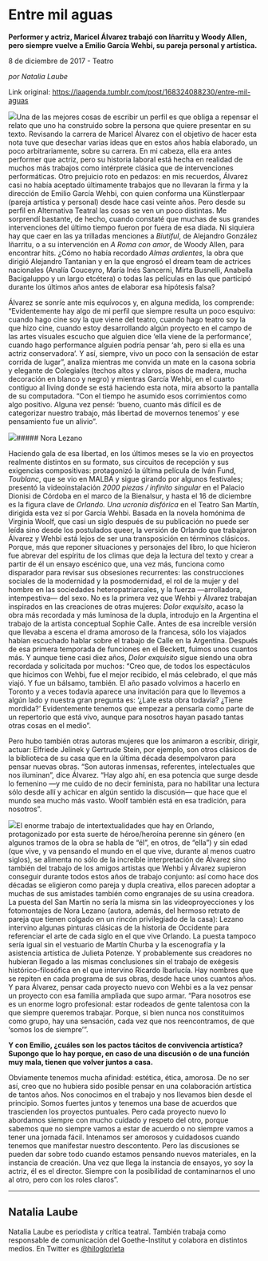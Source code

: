 # Entre mil aguas

**Performer y actriz, Maricel Álvarez trabajó con Iñarritu y Woody Allen, pero siempre vuelve a Emilio García Wehbi, su pareja personal y artística.**

8 de diciembre de 2017 - Teatro

_por Natalia Laube_

Link original: https://laagenda.tumblr.com/post/168324088230/entre-mil-aguas

![](https://64.media.tumblr.com/ab13ded4b42a89698776f191eb36b61c/tumblr_inline_pk0l4qji3k1t6q87u_500.jpg)Una de las mejores cosas de escribir un perfil es que obliga a repensar el relato que uno ha construido sobre la persona que quiere presentar en su texto. Revisando la carrera de Maricel Álvarez con el objetivo de hacer esta nota tuve que desechar varias ideas que en estos años había elaborado, un poco arbitrariamente, sobre su carrera. En mi cabeza, ella era antes performer que actriz, pero su historia laboral está hecha en realidad de muchos más trabajos como intérprete clásica que de intervenciones performáticas. Otro prejuicio roto en pedazos: en mis recuerdos, Álvarez casi no había aceptado últimamente trabajos que no llevaran la firma y la dirección de Emilio García Wehbi, con quien conforma una Künstlerpaar (pareja artística y personal) desde hace casi veinte años. Pero desde su perfil en Alternativa Teatral las cosas se ven un poco distintas. Me sorprendí bastante, de hecho, cuando constaté que muchas de sus grandes intervenciones del último tiempo fueron por fuera de esa díada. Ni siquiera hay que caer en las ya trilladas menciones a *Biutiful*, de Alejandro González Iñarritu, o a su intervención en *A Roma con amor*, de Woody Allen, para encontrar hits. ¿Cómo no había recordado *Almas ardientes*, la obra que dirigió Alejandro Tantanian y en la que engrosó el dream team de actrices nacionales (Analía Couceyro, María Inés Sancerni, Mirta Busnelli, Anabella Bacigaluppo y un largo etcétera) o todas las películas en las que participó durante los últimos años antes de elaborar esa hipótesis falsa? 


Álvarez se sonríe ante mis equívocos y, en alguna medida, los comprende: “Evidentemente hay algo de mi perfil que siempre resulta un poco esquivo: cuando hago cine soy la que viene del teatro, cuando hago teatro soy la que hizo cine, cuando estoy desarrollando algún proyecto en el campo de las artes visuales escucho que alguien dice ‘ella viene de la performance’, cuando hago performance alguien podría pensar ‘ah, pero si ella es una actriz conservadora’. Y así, siempre, vivo un poco con la sensación de estar corrida de lugar”, analiza mientras me convida un mate en la casona sobria y elegante de Colegiales (techos altos y claros, pisos de madera, mucha decoración en blanco y negro) y mientras García Wehbi, en el cuarto contiguo al living donde se está haciendo esta nota, mira absorto la pantalla de su computadora. “Con el tiempo he asumido esos corrimientos como algo positivo. Alguna vez pensé: ‘bueno, cuanto más difícil es de categorizar nuestro trabajo, más libertad de movernos tenemos’ y ese pensamiento fue un alivio”. 


![](https://64.media.tumblr.com/ab13ded4b42a89698776f191eb36b61c/tumblr_inline_pk0l4qji3k1t6q87u_500.jpg)##### Nora Lezano

Haciendo gala de esa libertad, en los últimos meses se la vio en proyectos realmente distintos en su formato, sus circuitos de recepción y sus exigencias compositivas: protagonizó la última película de Iván Fund, *Toublanc*, que se vio en MALBA y sigue girando por algunos festivales; presentó la videoinstalación *2000 piezas / infinito singular* en el Palacio Dionisi de Córdoba en el marco de la Bienalsur, y hasta el 16 de diciembre es la figura clave de *Orlando. Una ucronía disfórica* en el Teatro San Martín, dirigida esta vez sí por García Wehbi. Basada en la novela homónima de Virginia Woolf, que casi un siglo después de su publicación no puede ser leída sino desde los postulados queer, la versión de Orlando que trabajaron Álvarez y Wehbi está lejos de ser una transposición en términos clásicos. Porque, más que reponer situaciones y personajes del libro, lo que hicieron fue abrevar del espíritu de los climas que deja la lectura del texto y crear a partir de él un ensayo escénico que, una vez más, funciona como disparador para revisar sus obsesiones recurrentes: las construcciones sociales de la modernidad y la posmodernidad, el rol de la mujer y del hombre en las sociedades heteropatriarcales, y la fuerza —arrolladora, intempestiva— del sexo. No es la primera vez que Wehbi y Álvarez trabajan inspirados en las creaciones de otras mujeres: *Dolor exquisito*, acaso la obra más recordada y más luminosa de la dupla, introdujo en la Argentina el trabajo de la artista conceptual Sophie Calle. Antes de esa increíble versión que llevaba a escena el drama amoroso de la francesa, sólo los viajados habían escuchado hablar sobre el trabajo de Calle en la Argentina. Después de esa primera temporada de funciones en el Beckett, fuimos unos cuantos más. Y aunque tiene casi diez años, *Dolor exquisito* sigue siendo una obra recordada y solicitada por muchos: “Creo que, de todos los espectáculos que hicimos con Wehbi, fue el mejor recibido, el más celebrado, el que más viajó. Y fue un bálsamo, también. El año pasado volvimos a hacerlo en Toronto y a veces todavía aparece una invitación para que lo llevemos a algún lado y nuestra gran pregunta es: ‘¿Late esta obra todavía? ¿Tiene mordida?’ Evidentemente tenemos que empezar a pensarla como parte de un repertorio que está vivo, aunque para nosotros hayan pasado tantas otras cosas en el medio”. 


Pero hubo también otras autoras mujeres que los animaron a escribir, dirigir, actuar: Elfriede Jelinek y Gertrude Stein, por ejemplo, son otros clásicos de la biblioteca de su casa que en la última década desempolvaron para pensar nuevas obras. “Son autoras inmensas, referentes, intelectuales que nos iluminan”, dice Álvarez. “Hay algo ahí, en esa potencia que surge desde lo femenino —y me cuido de no decir feminista, para no habilitar una lectura sólo desde allí y achicar en algún sentido la discusión— que hace que el mundo sea mucho más vasto. Woolf también está en esa tradición, para nosotros”. 


![](https://64.media.tumblr.com/fe24f502bbaf6e4e648b75dc31b042c2/tumblr_inline_pk0l4qwdN01t6q87u_250.jpg)El enorme trabajo de intertextualidades que hay en Orlando, protagonizado por esta suerte de héroe/heroína perenne sin género (en algunos tramos de la obra se habla de “él”, en otros, de “ella”) y sin edad (que vive, y va pensando el mundo en el que vive, durante al menos cuatro siglos), se alimenta no sólo de la increíble interpretación de Álvarez sino también del trabajo de los amigos artistas que Wehbi y Álvarez supieron conseguir durante todos estos años de trabajo conjunto: así como hace dos décadas se eligieron como pareja y dupla creativa, ellos parecen adoptar a muchas de sus amistades también como engranajes de su usina creadora. La puesta del San Martín no sería la misma sin las videoproyecciones y los fotomontajes de Nora Lezano (autora, además, del hermoso retrato de pareja que tienen colgado en un rincón privilegiado de la casa): Lezano intervino algunas pinturas clásicas de la historia de Occidente para referenciar el arte de cada siglo en el que vive Orlando. La puesta tampoco sería igual sin el vestuario de Martín Churba y la escenografía y la asistencia artística de Julieta Potenze. Y probablemente sus creadores no hubieran llegado a las mismas conclusiones sin el trabajo de exégesis histórico-filosófica en el que intervino Ricardo Ibarlucía. Hay nombres que se repiten en cada programa de sus obras, desde hace unos cuantos años. Y para Álvarez, pensar cada proyecto nuevo con Wehbi es a la vez pensar un proyecto con esa familia ampliada que supo armar. “Para nosotros ese es un enorme logro profesional: estar rodeados de gente talentosa con la que siempre queremos trabajar. Porque, si bien nunca nos constituimos como grupo, hay una sensación, cada vez que nos reencontramos, de que ‘somos los de siempre’”. 


**Y con Emilio, ¿cuáles son los pactos tácitos de convivencia artística? Supongo que lo hay porque, en caso de una discusión o de una función muy mala, tienen que volver juntos a casa.** 

Obviamente tenemos mucha afinidad: estética, ética, amorosa. De no ser así, creo que no hubiera sido posible pensar en una colaboración artística de tantos años. Nos conocimos en el trabajo y nos llevamos bien desde el principio. Somos fuertes juntos y tenemos una base de acuerdos que trascienden los proyectos puntuales. Pero cada proyecto nuevo lo abordamos siempre con mucho cuidado y respeto del otro, porque sabemos que no siempre vamos a estar de acuerdo o no siempre vamos a tener una jornada fácil. Intenamos ser amorosos y cuidadosos cuando tenemos que manifestar nuestro descontento. Pero las discusiones se pueden dar sobre todo cuando estamos pensando nuevos materiales, en la instancia de creación. Una vez que llega la instancia de ensayos, yo soy la actriz, él es el director. Siempre con la posibilidad de contaminarnos el uno al otro, pero con los roles claros”. 


  




---

Natalia Laube
-------------

 Natalia Laube es periodista y crítica teatral. También trabaja como responsable de comunicación del Goethe-Institut y colabora en distintos medios. En Twitter es [@hiloglorieta](https://twitter.com/hiloglorieta) 

